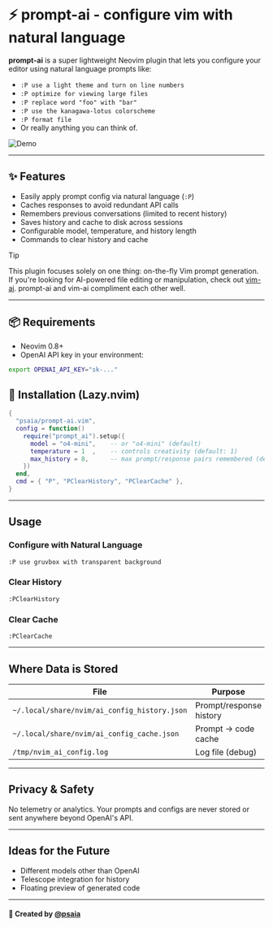 # ⚡️ prompt-ai - configure vim with natural language

**prompt-ai** is a super lightweight Neovim plugin that lets you configure your editor using natural language prompts like:

* `:P use a light theme and turn on line numbers`
* `:P optimize for viewing large files`
* `:P replace word "foo" with "bar"`
* `:P use the kanagawa-lotus colorscheme`
* `:P format file`
* Or really anything you can think of.

![Demo](./demo.gif)

---

## ✨ Features

* Easily apply prompt config via natural language (`:P`)
* Caches responses to avoid redundant API calls
* Remembers previous conversations (limited to recent history)
* Saves history and cache to disk across sessions
* Configurable model, temperature, and history length
* Commands to clear history and cache


> [!TIP]
> This plugin focuses solely on one thing: on-the-fly Vim prompt generation.
> If you're looking for AI-powered file editing or manipulation, check out [vim-ai](https://github.com/madox2/vim-ai). prompt-ai and vim-ai compliment each other well.

---

## 📦 Requirements

* Neovim 0.8+
* OpenAI API key in your environment:

```sh
export OPENAI_API_KEY="sk-..."
```

## 🚀 Installation (Lazy.nvim)

```lua
{
  "psaia/prompt-ai.vim",
  config = function()
    require("prompt_ai").setup({
      model = "o4-mini",    -- or "o4-mini" (default)
      temperature = 1  ,    -- controls creativity (default: 1)
      max_history = 8,      -- max prompt/response pairs remembered (default: 8)
    })
  end,
  cmd = { "P", "PClearHistory", "PClearCache" },
}
```

---

## Usage

### Configure with Natural Language

```vim
:P use gruvbox with transparent background
```

### Clear History

```vim
:PClearHistory
```

### Clear Cache

```vim
:PClearCache
```

---

## Where Data is Stored

| File                                         | Purpose                 |
| -------------------------------------------- | ----------------------- |
| `~/.local/share/nvim/ai_config_history.json` | Prompt/response history |
| `~/.local/share/nvim/ai_config_cache.json`   | Prompt → code cache     |
| `/tmp/nvim_ai_config.log`                    | Log file (debug)        |

---

## Privacy & Safety

No telemetry or analytics. Your prompts and configs are never stored or sent anywhere beyond OpenAI's API.

---

## Ideas for the Future

* Different models other than OpenAI
* Telescope integration for history
* Floating preview of generated code

---

#### 🖤 Created by [@psaia](https://github.com/psaia)

